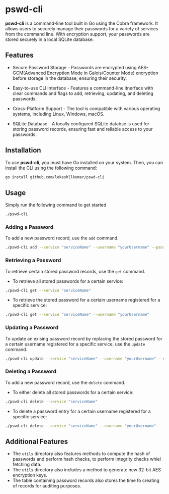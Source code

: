 # pswd-cli

**pswd-cli** is a command-line tool built in Go using the Cobra framework. It allows users to securely manage their passwords for a variety of services from the command line. With encryption support, your passwords are stored securely in a local SQLite database.

## Features

- Secure Password Storage - Passwords are encrypted using AES-GCM(Advanced Encryption Mode in Galois/Counter Mode) encryption before storage in the database, ensuring their security.

- Easy-to-use CLI Interface - Features a command-line itnerface with clear commands and flags to add, retrieving, updating, and deleting passwords.

- Cross-Platform Support - The tool is compatible with various operating systems, including Linux, Windows, macOS.

- SQLite Database - A locally configured SQLite databse is used for storing password records, ensuring fast and reliable access to your passwords.

## Installation

To use **pswd-cli**, you must have Go installed on your system. Then, you can install the CLI using the following command:

```bash
go install github.com/lokeshllkumar/pswd-cli
```

## Usage

Simply run the following command to get started

```bash
./pswd-cli
```

### Adding a Password

To add a new password record, use the `add` command.
```bash
./pswd-cli add --service "serviceName" --username "yourUsername" --password "yourPassword"
```

### Retrieving a Password

To retrieve certain stored password records, use the `get` command.

- To retrieve all stored passwords for a certain service:
```bash
./pswd-cli get --service "serviceName"
```

- To retrieve the stored password for a certain username registered for a specific service:
```bash
./pswd-cli get --service "serviceName" --username "yourUsername"
```

### Updating a Password

To update an exising password record by replacing the stored password for a certain username registered for a specific service, use the `update` command.
```bash
./pswd-cli update --service "serviceName" --username "yourUsername" --newPassword "newPassword"
```

### Deleting a Password

To add a new password record, use the `delete` command.
- To either delete all stored passwords for a certain service:
```bash
./pswd-cli delete --service "serviceName"
```

- To delete a password entry for a certain username registered for a specific service:
```bash
./pswd-cli delete --service "serviceName" --username "yourUsername"
```

## Additional Features

- The `utils` directory also features methods to compute the hash of passwords and perform hash checks, to perform integrity checks whiel fetching data.
- The `utils` directory also includes a method to generate new 32-bit AES encryption keys.
- The table containing password records also stores the time fo creating of records for auditing purposes.
